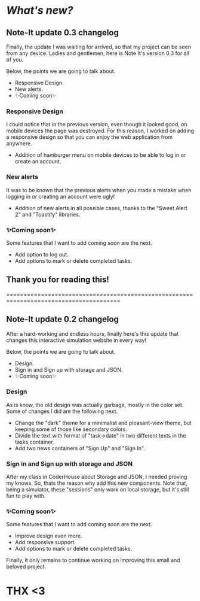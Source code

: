 # _What's new?_

## Note-It update 0.3 changelog
Finally, the update I was waiting for arrived, so that my project can be seen from any device. Ladies and gentlemen, here is Note It's version 0.3 for all of you.

Below, the points we are going to talk about.

- Responsive Design.
- New alerts.
- ✨Coming soon✨

### Responsive Design
I could notice that in the previous version, even though it looked good, on mobile devices the page was destroyed. For this reason, I worked on adding a responsive design so that you can enjoy the web application from anywhere.

- Addition of hamburger menu on mobile devices to be able to log in or create an account.

### New alerts
It was to be known that the previous alerts when you made a mistake when logging in or creating an account were ugly!

- Addition of new alerts in all possible cases, thanks to the "Sweet Alert 2" and "Toastify" libraries.

### ✨Coming soon✨

Some features that I want to add coming soon are the next.

- Add option to log out.
- Add options to mark or delete completed tasks.

## Thank you for reading this!

=======================================================================================

## Note-It update 0.2 changelog 

After a hard-working and endless hours, finally here's this update that changes this interactive simulation website in every way!

Below, the points we are going to talk about.

- Design.
- Sign in and Sign up with storage and JSON.
- ✨Coming soon✨

### Design

As is know, the old design was actually garbage, mostly in the color set. Some of changes I did are the following next.

- Change the "dark" theme for a minimalist and pleasant-view theme, but keeping some of those like secondary colors.
- Divide the text with format of "task->date" in two different texts in the tasks container.
- Add two news containers of "Sign Up" and "Sign In".

### Sign in and Sign up with storage and JSON

After my class in CoderHouse about Storage and JSON, I needed proving my knows. So, thats the reason why add this new components. Note that, being a simulator, these "sessions" only work on local storage, but it's still fun to play with.

### ✨Coming soon✨

Some features that I want to add coming soon are the next.

- Improve design even more.
- Add responsive support.
- Add options to mark or delete completed tasks.


Finally, it only remains to continue working on improving this small and beloved project.

# THX <3

